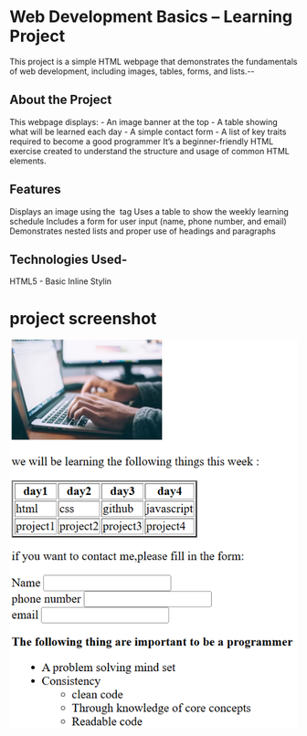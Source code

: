 # Web Development Basics – Learning Project
 This project is a simple HTML webpage that demonstrates the fundamentals of web development,
 including images, tables, forms, and lists.--


 ## About the Project
 This webpage displays: - An image banner at the top - A table showing what will be learned each
 day - A simple contact form - A list of key traits required to become a good programmer
 It’s a beginner-friendly HTML exercise created to understand the structure and usage of common
 HTML elements.

 ## Features
 Displays an image using the <img> tag  Uses a table to show the weekly learning schedule 
Includes a form for user input (name, phone number, and email)  Demonstrates nested lists and
 proper use of headings and paragraphs


 ## Technologies Used- 
 HTML5 - Basic Inline Stylin


 # project screenshot
 ![img](./pic2.png)


 
  
 